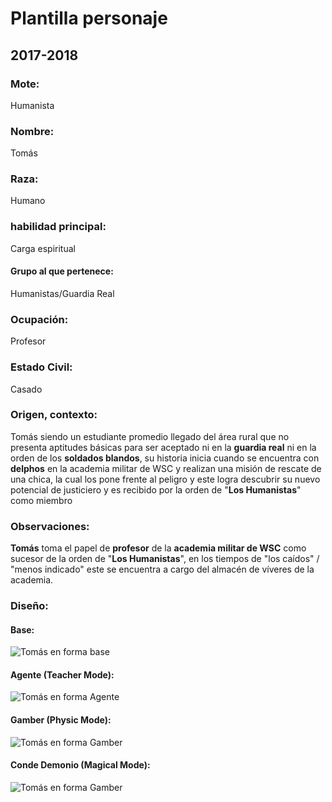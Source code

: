 # Plantilla personaje
## 2017-2018
### Mote:
Humanista

### Nombre:
Tomás

### Raza:
Humano

### habilidad principal:
Carga espiritual

#### Grupo al que pertenece:
Humanistas/Guardia Real

### Ocupación:  
Profesor

### Estado Civil:  
Casado
 
### Origen, contexto:
Tomás siendo un estudiante promedio llegado del área rural que no presenta aptitudes básicas para ser aceptado ni en la **guardia real** ni en la orden de los **soldados blandos**, su historia inicia cuando se encuentra con **delphos** en la academia militar de WSC y realizan una misión de rescate de una chica, la cual los pone frente al peligro y este logra descubrir su nuevo potencial de justiciero y es recibido por la orden de "**Los Humanistas**" como miembro

### Observaciones:
**Tomás** toma el papel de **profesor** de la **academia militar de WSC** como sucesor de la orden de "**Los Humanistas**", en los tiempos de "los caídos" / "menos indicado" este se encuentra a cargo del almacén de víveres de la academia.

### Diseño:

#### Base:

![Tomás en forma base](./Tomas.png)

#### Agente (Teacher Mode):
![Tomás en forma Agente](./Agente.png)

#### Gamber (Physic Mode): 
![Tomás en forma Gamber](./Gamber.png)
 
#### Conde Demonio (Magical Mode):
![Tomás en forma Gamber](./conde-demonio.png)

